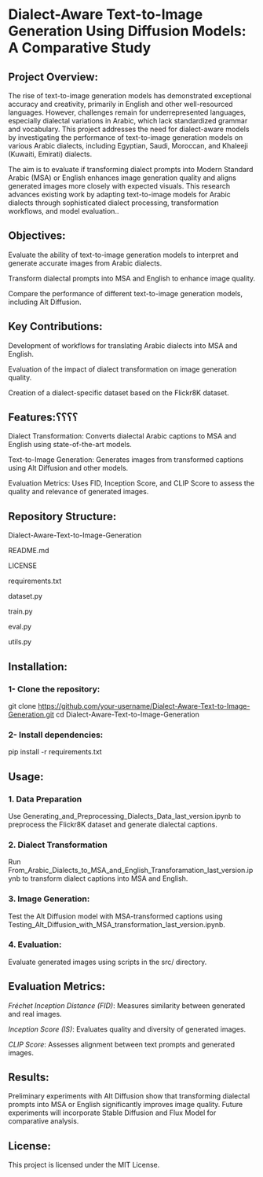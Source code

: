 # Dialect-Aware Text-to-Image Generation Using Diffusion Models: A Comparative Study

## Project Overview:

The rise of text-to-image generation models has demonstrated exceptional accuracy
and creativity, primarily in English and other well-resourced languages. However,
challenges remain for underrepresented languages, especially dialectal variations in
Arabic, which lack standardized grammar and vocabulary. This project addresses the
need for dialect-aware models by investigating the performance of text-to-image
generation models on various Arabic dialects, including Egyptian, Saudi, Moroccan,
and Khaleeji (Kuwaiti, Emirati) dialects.

The aim is to evaluate if transforming dialect prompts into Modern Standard Arabic
(MSA) or English enhances image generation quality and aligns generated images
more closely with expected visuals. This research advances existing work by adapting
text-to-image models for Arabic dialects through sophisticated dialect processing,
transformation workflows, and model evaluation..


## Objectives:

Evaluate the ability of text-to-image generation models to interpret and generate accurate images from Arabic dialects.

Transform dialectal prompts into MSA and English to enhance image quality.

Compare the performance of different text-to-image generation models, including Alt Diffusion.

## Key Contributions:

Development of workflows for translating Arabic dialects into MSA and English.

Evaluation of the impact of dialect transformation on image generation quality.

Creation of a dialect-specific dataset based on the Flickr8K dataset.


## Features:؟؟؟؟

Dialect Transformation: Converts dialectal Arabic captions to MSA and English using state-of-the-art models.

Text-to-Image Generation: Generates images from transformed captions using Alt Diffusion and other models.

Evaluation Metrics: Uses FID, Inception Score, and CLIP Score to assess the quality and relevance of generated images.

## Repository Structure:

Dialect-Aware-Text-to-Image-Generation

README.md

LICENSE

requirements.txt

dataset.py

train.py

eval.py

utils.py

## Installation:

### 1- Clone the repository:

git clone https://github.com/your-username/Dialect-Aware-Text-to-Image-Generation.git
cd Dialect-Aware-Text-to-Image-Generation

### 2- Install dependencies:

pip install -r requirements.txt

## Usage:

### 1. Data Preparation

Use Generating_and_Preprocessing_Dialects_Data_last_version.ipynb to preprocess the Flickr8K dataset and generate dialectal captions.


### 2. Dialect Transformation

Run From_Arabic_Dialects_to_MSA_and_English_Transforamation_last_version.ipynb to transform dialect captions into MSA and English.

### 3. Image Generation:

Test the Alt Diffusion model with MSA-transformed captions using Testing_Alt_Diffusion_with_MSA_transformation_last_version.ipynb.

### 4. Evaluation:

Evaluate generated images using scripts in the src/ directory.

## Evaluation Metrics:

*Fréchet Inception Distance (FID)*: Measures similarity between generated and real images.

*Inception Score (IS)*: Evaluates quality and diversity of generated images.

*CLIP Score*: Assesses alignment between text prompts and generated images.

## Results:

Preliminary experiments with Alt Diffusion show that transforming dialectal prompts into MSA or English significantly improves image quality. Future experiments will incorporate Stable Diffusion and Flux Model for comparative analysis.

## License:

This project is licensed under the MIT License.


